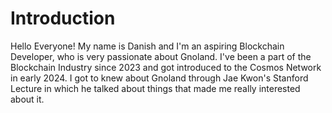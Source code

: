 # Introduction
Hello Everyone! My name is Danish and I'm an aspiring Blockchain Developer, who is very passionate about Gnoland. I've been a part of the Blockchain Industry since 2023 and got introduced to the Cosmos Network in early 2024. I got to knew about Gnoland through Jae Kwon's Stanford Lecture in which he talked about things that made me really interested about it.